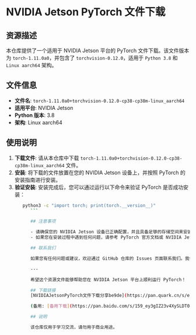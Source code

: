 # NVIDIA Jetson PyTorch 文件下载

## 资源描述

本仓库提供了一个适用于 NVIDIA Jetson 平台的 PyTorch 文件下载。该文件版本为 `torch-1.11.0a0`，并包含了 `torchvision-0.12.0`，适用于 `Python 3.8` 和 `Linux aarch64` 架构。

## 文件信息

- **文件名**: `torch-1.11.0a0+torchvision-0.12.0-cp38-cp38m-linux_aarch64`
- **适用平台**: NVIDIA Jetson
- **Python 版本**: 3.8
- **架构**: Linux aarch64

## 使用说明

1. **下载文件**: 请从本仓库中下载 `torch-1.11.0a0+torchvision-0.12.0-cp38-cp38m-linux_aarch64` 文件。
2. **安装**: 将下载的文件放置在您的 NVIDIA Jetson 设备上，并按照 PyTorch 的安装指南进行安装。
3. **验证安装**: 安装完成后，您可以通过运行以下命令来验证 PyTorch 是否成功安装：
   ```bash
      python3 -c "import torch; print(torch.__version__)"
         ```

         ## 注意事项

         - 请确保您的 NVIDIA Jetson 设备已正确配置，并且具备足够的存储空间来安装该文件。
         - 如果您在安装过程中遇到任何问题，请参考 PyTorch 官方文档或 NVIDIA Jetson 社区的支持资源。

         ## 联系我们

         如果您有任何问题或建议，欢迎通过 GitHub 仓库的 Issues 页面联系我们。我们将尽快为您提供帮助。

         ---

         希望这个资源文件能够帮助您在 NVIDIA Jetson 平台上顺利运行 PyTorch！

         ## 下载链接
         [NVIDIAJetsonPyTorch文件下载分享be9de](https://pan.quark.cn/s/ef8021bae85d) 

         (备用: [备用下载](https://pan.baidu.com/s/159_ey3gIZ23v4XySLDT04g?pwd=1234))

         ## 说明

         该仓库仅用于学习交流，请勿用于商业用途。

